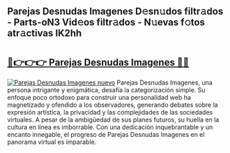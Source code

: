 ## Parejas Desnudas Imagenes D𝚎sn𝚞dos filtr𝚊dos - Parts-oN3 Vid𝚎os filtr𝚊dos - N𝚞evas f𝚘tos atr𝚊ctivas IK2hh

# <h2><a href="http://mbbnc0c.tromn.icu/?c=Parejas+Desnudas+Imagenes">🔗👉👉👉 Parejas Desnudas Imagenes 🔗🔗</a></h2>

[![Parejas Desnudas Imagenes nuevo](https://i.imgur.com/pEAQMta.gif)](http://mbbnc0c.tromn.icu/?c=Parejas+Desnudas+Imagenes)
Parejas Desnudas Imagenes, una persona intrigante y enigmática, desafía la categorización simple. Su enfoque poco ortodoxo para construir una personalidad web ha magnetizado y ofendido a los observadores, generando debates sobre la expresión artística, la privacidad y las complejidades de las sociedades virtuales. A pesar de la ambigüedad de sus planes futuros, su huella en la cultura en línea es imborrable. Con una dedicación inquebrantable y un encanto innegable, el progreso de Parejas Desnudas Imagenes en el panorama virtual es imparable.
